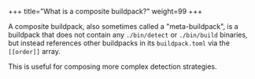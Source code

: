 +++
title="What is a composite buildpack?"
weight=99
+++

A composite buildpack, also sometimes called a "meta-buildpack",
is a buildpack that does not contain any `./bin/detect` or `./bin/build` binaries,
but instead references other buildpacks in its `buildpack.toml` via the `[[order]]` array.

This is useful for composing more complex detection strategies.
